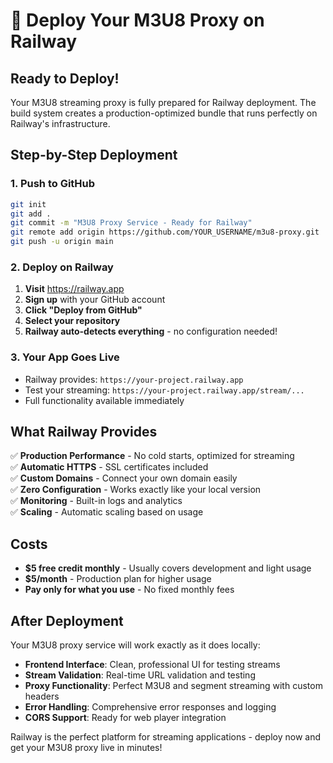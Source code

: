 # 🚀 Deploy Your M3U8 Proxy on Railway

## Ready to Deploy!

Your M3U8 streaming proxy is fully prepared for Railway deployment. The build system creates a production-optimized bundle that runs perfectly on Railway's infrastructure.

## Step-by-Step Deployment

### 1. Push to GitHub
```bash
git init
git add .
git commit -m "M3U8 Proxy Service - Ready for Railway"
git remote add origin https://github.com/YOUR_USERNAME/m3u8-proxy.git
git push -u origin main
```

### 2. Deploy on Railway
1. **Visit** https://railway.app
2. **Sign up** with your GitHub account
3. **Click "Deploy from GitHub"**
4. **Select your repository**
5. **Railway auto-detects everything** - no configuration needed!

### 3. Your App Goes Live
- Railway provides: `https://your-project.railway.app`
- Test your streaming: `https://your-project.railway.app/stream/...`
- Full functionality available immediately

## What Railway Provides

✅ **Production Performance** - No cold starts, optimized for streaming  
✅ **Automatic HTTPS** - SSL certificates included  
✅ **Custom Domains** - Connect your own domain easily  
✅ **Zero Configuration** - Works exactly like your local version  
✅ **Monitoring** - Built-in logs and analytics  
✅ **Scaling** - Automatic scaling based on usage  

## Costs
- **$5 free credit monthly** - Usually covers development and light usage
- **$5/month** - Production plan for higher usage
- **Pay only for what you use** - No fixed monthly fees

## After Deployment

Your M3U8 proxy service will work exactly as it does locally:

- **Frontend Interface**: Clean, professional UI for testing streams
- **Stream Validation**: Real-time URL validation and testing  
- **Proxy Functionality**: Perfect M3U8 and segment streaming with custom headers
- **Error Handling**: Comprehensive error responses and logging
- **CORS Support**: Ready for web player integration

Railway is the perfect platform for streaming applications - deploy now and get your M3U8 proxy live in minutes!